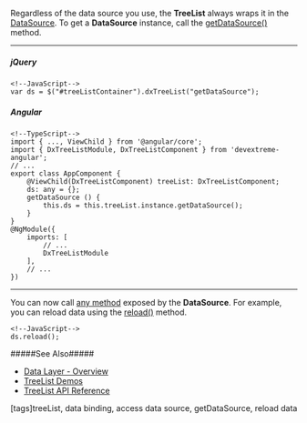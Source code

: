 Regardless of the data source you use, the **TreeList** always wraps it in the [DataSource](/api-reference/30%20Data%20Layer/DataSource '/Documentation/ApiReference/Data_Layer/DataSource/'). To get a **DataSource** instance, call the [getDataSource()](/api-reference/10%20UI%20Widgets/DataHelperMixin/3%20Methods/getDataSource().md '/Documentation/ApiReference/UI_Widgets/dxTreeList/Methods/#getDataSource') method.

---
##### jQuery

    <!--JavaScript-->
    var ds = $("#treeListContainer").dxTreeList("getDataSource");

##### Angular

    <!--TypeScript-->
    import { ..., ViewChild } from '@angular/core';
    import { DxTreeListModule, DxTreeListComponent } from 'devextreme-angular';
    // ...
    export class AppComponent {
        @ViewChild(DxTreeListComponent) treeList: DxTreeListComponent;
        ds: any = {};
        getDataSource () {
            this.ds = this.treeList.instance.getDataSource();
        }
    }
    @NgModule({
        imports: [
            // ...
            DxTreeListModule
        ],
        // ...
    })
    
---

You can now call [any method](/api-reference/30%20Data%20Layer/DataSource/3%20Methods '/Documentation/ApiReference/Data_Layer/DataSource/Methods/') exposed by the **DataSource**. For example, you can reload data using the [reload()](/api-reference/30%20Data%20Layer/DataSource/3%20Methods/reload().md '/Documentation/ApiReference/Data_Layer/DataSource/Methods/#reload') method.

    <!--JavaScript-->
    ds.reload();

#####See Also#####
- [Data Layer - Overview](/concepts/30%20Data%20Layer/5%20Data%20Layer '/Documentation/Guide/Data_Layer/Data_Layer/')
- [TreeList Demos](https://js.devexpress.com/Demos/WidgetsGallery/Demo/Tree_List/LocalDataPlainStructure/jQuery/Light)
- [TreeList API Reference](/api-reference/10%20UI%20Widgets/dxTreeList '/Documentation/ApiReference/UI_Widgets/dxTreeList/')

[tags]treeList, data binding, access data source, getDataSource, reload data
